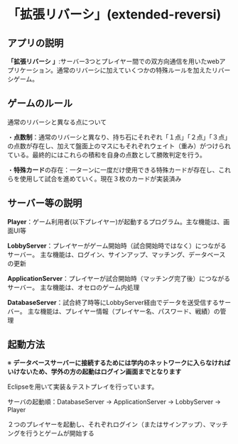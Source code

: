 # 「拡張リバーシ」(extended-reversi)
## アプリの説明
**「拡張リバーシ 」**:サーバー3つとプレイヤー間での双方向通信を用いたwebアプリケーション。通常のリバーシに加えていくつかの特殊ルールを加えたリバーシゲーム。
## ゲームのルール
通常のリバーシと異なる点について

・**点数制**：通常のリバーシと異なり、持ち石にそれぞれ「１点」「２点」「３点」の点数が存在し、加えて盤面上のマスにもそれぞれウェイト（重み）がつけられている。最終的にはこれらの積和を自身の点数として勝敗判定を行う。

・**特殊カード**の存在：一ターンに一度だけ使用できる特殊カードが存在し、これらを使用して試合を進めていく。現在３枚のカードが実装済み
## サーバー等の説明
**Player**：ゲーム利用者(以下プレイヤー)が起動するプログラム。主な機能は、画面UI等

**LobbyServer**：プレイヤーがゲーム開始時（試合開始時ではなく）につながるサーバー。
主な機能は、ログイン、サインアップ、マッチング、データベースの更新

**ApplicationServer**：プレイヤーが試合開始時（マッチング完了後）につながるサーバー。
主な機能は、オセロのゲーム内処理

**DatabaseServer**：試合終了時等にLobbyServer経由でデータを送受信するサーバー。
主な機能は、プレイヤー情報（プレイヤー名、パスワード、戦績）の管理

## 起動方法
※ **データベースサーバーに接続するためには学内のネットワークに入らなければいけないため、学外の方の起動はログイン画面までとなります**

Eclipseを用いて実装＆テストプレイを行っています。

サーバの起動順：DatabaseServer -> ApplicationServer -> LobbyServer -> Player

２つのプレイヤーを起動し、それぞれログイン（またはサインアップ）、マッチングを行うとゲームが開始する
